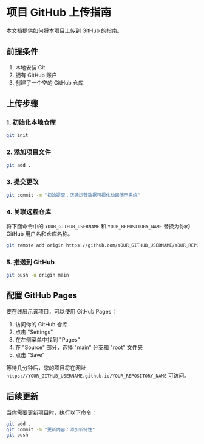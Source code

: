 # 项目 GitHub 上传指南

本文档提供如何将本项目上传到 GitHub 的指南。

## 前提条件

1. 本地安装 Git
2. 拥有 GitHub 账户
3. 创建了一个空的 GitHub 仓库

## 上传步骤

### 1. 初始化本地仓库

```bash
git init
```

### 2. 添加项目文件

```bash
git add .
```

### 3. 提交更改

```bash
git commit -m "初始提交：店铺运营数据可视化动画演示系统"
```

### 4. 关联远程仓库

将下面命令中的 `YOUR_GITHUB_USERNAME` 和 `YOUR_REPOSITORY_NAME` 替换为你的 GitHub 用户名和仓库名称。

```bash
git remote add origin https://github.com/YOUR_GITHUB_USERNAME/YOUR_REPOSITORY_NAME.git
```

### 5. 推送到 GitHub

```bash
git push -u origin main
```

## 配置 GitHub Pages

要在线展示该项目，可以使用 GitHub Pages：

1. 访问你的 GitHub 仓库
2. 点击 "Settings"
3. 在左侧菜单中找到 "Pages"
4. 在 "Source" 部分，选择 "main" 分支和 "root" 文件夹
5. 点击 "Save"

等待几分钟后，您的项目将在网址 `https://YOUR_GITHUB_USERNAME.github.io/YOUR_REPOSITORY_NAME` 可访问。

## 后续更新

当你需要更新项目时，执行以下命令：

```bash
git add .
git commit -m "更新内容：添加新特性"
git push
```